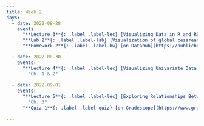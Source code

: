 ```yaml
---
title: Week 2
days:
  - date: 2022-08-28
    events:
      "**Lecture 3**{: .label .label-lec} [Visualizing Data in R and RStudio](https://ph142-ucb.github.io/fa23/src/lec/003_Visualizing-data-in-R.pdf) [(Recording)](https://berkeley.zoom.us/rec/share/6zcUsUWCXg7f1OXgpvaYmFh15tUzuQAZPhTrathK-MEieLha-7Rb1UrcpdNjx6nl.fPwmfGjJrc1cWwGj) ":
      "**Lab 2**{: .label .label-lab} [Visualization of global cesarean delivery rates](https://publichealth.datahub.berkeley.edu/hub/user-redirect/git-pull?repo=https%3A%2F%2Fgithub.com%2Fph142-ucb%2Fph142-fa23&urlpath=rstudio%2F&branch=main) (Due Sept 1st)":
      "**Homework 2**{: .label .label-hw} [on Datahub](https://publichealth.datahub.berkeley.edu/hub/user-redirect/git-pull?repo=https%3A%2F%2Fgithub.com%2Fph142-ucb%2Fph142-fa23&urlpath=rstudio%2F&branch=main)":

  - date: 2022-08-30
    events:
      "**Lecture 4**{: .label .label-lec} [Visualizing Univariate Data (Ch. 1)](https://ph142-ucb.github.io/fa23/src/lec/Lec-4A_Visualizing-distributions.pdf) [(Recording)](https://berkeley.zoom.us/rec/share/MhdHEYDs-9cWoQwxoEX7l9oLnx_88FsLA5PBYizggGSlWYYbYj42xox_gVNx1Ql-.TLLKEGfeRW1vIwdw) ; [Numerically Summarizing Spread and Central Tendency (Ch. 2)](https://ph142-ucb.github.io/fa23/src/lec/Lec4B_Summarizing-distributions.pdf) ": 
        "Ch. 1 & 2" 
      
  - date: 2022-09-01
    events:
      "**Lecture 5**{: .label .label-lec} [Exploring Relationships Between Two Variables](https://ph142-ucb.github.io/fa23/src/lec/Lec5_Exploring-relationships.pdf) ":
        "Ch. 3"
      "**Quiz 1**{: .label .label-quiz} [on Gradescope](https://www.gradescope.com/courses/575069) (Released Aug 31st, 5 PM PST ; Due Sept. 1st, 5 PM PST)":
      
---
```



